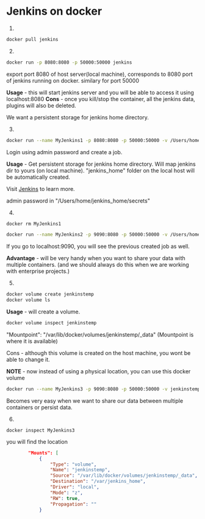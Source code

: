 # Jenkins on docker

1. 
```bash
docker pull jenkins
```

2. 
```bash
docker run -p 8080:8080 -p 50000:50000 jenkins
```

export port 8080 of host server(local machine), corresponds to 8080 port of jenkins running on docker.
similary for port 50000

**Usage** - this will start jenkins server and you will be able to access it using localhost:8080
**Cons** - once you kill/stop the container, all the jenkins data, plugins will also be deleted.

We want a persistent storage for jenkins home directory.

3.
```bash
docker run --name MyJenkins1 -p 8080:8080 -p 50000:50000 -v /Users/home/jenkins_home:/var/jenkins_home jenkins
```

Login using admin password and create a job.

**Usage** - Get persistent storage for jenkins home directory.
Will map jenkins dir to yours (on local machine). 
"jenkins_home" folder on the local host will be automatically created.

Visit [Jenkins](https://hub.docker.com/_/jenkins) to learn more.

admin password in "/Users/home/jenkins_home/secrets"

4.
```bash
docker rm MyJenkins1
```

```bash
docker run --name MyJenkins2 -p 9090:8080 -p 50000:50000 -v /Users/home/jenkins_home/:/var/jenkins_home jenkins
```

If you go to localhost:9090, you will see the previous created job as well.

**Advantage** - will be very handy when you want to share your data with multiple containers. (and we should always do this when we are working with enterprise projects.)


5.
```bash
docker volume create jenkinstemp
docker volume ls
```

**Usage** - will create a volume.

```bash
docker volume inspect jenkinstemp
```

"Mountpoint": "/var/lib/docker/volumes/jenkinstemp/_data"
(Mountpoint is where it is available)

Cons - although this volume is created on the host machine, you wont be able to change it.

**NOTE** - now instead of using a physical location, you can use this docker volume
```bash
docker run --name MyJenkins3 -p 9090:8080 -p 50000:50000 -v jenkinstemp:/var/jenkins_home jenkins
```

Becomes very easy when we want to share our data between multiple containers or persist data.

6. 
```
docker inspect MyJenkins3
```

you will find the location 
```json
        "Mounts": [
            {
                "Type": "volume",
                "Name": "jenkinstemp",
                "Source": "/var/lib/docker/volumes/jenkinstemp/_data",
                "Destination": "/var/jenkins_home",
                "Driver": "local",
                "Mode": "z",
                "RW": true,
                "Propagation": ""
            }
```
